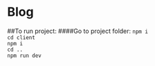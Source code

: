 # Blog

##To run project:
####Go to project folder:
`npm i` <br />
`cd client` <br />
`npm i` <br />
`cd ..` <br />
`npm run dev` <br />
